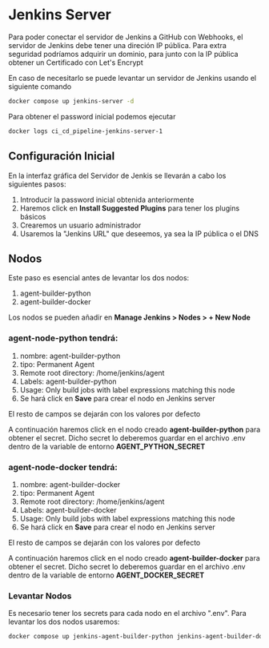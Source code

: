# Jenkins Server

Para poder conectar el servidor de Jenkins a GitHub con Webhooks, el servidor de Jenkins debe tener una direción IP pública. Para extra seguridad podríamos adquirir un dominio, para junto con la IP pública obtener un Certificado con Let's Encrypt

En caso de necesitarlo se puede levantar un servidor de Jenkins usando el siguiente comando

```bash
docker compose up jenkins-server -d
```

Para obtener el password inicial podemos ejecutar

```bash
docker logs ci_cd_pipeline-jenkins-server-1
```

## Configuración Inicial

En la interfaz gráfica del Servidor de Jenkis se llevarán a cabo los siguientes pasos:
1. Introducir la password inicial obtenida anteriormente
1. Haremos click en **Install Suggested Plugins** para tener los plugins básicos
1. Crearemos un usuario administrador
1. Usaremos la "Jenkins URL" que deseemos, ya sea la IP pública o el DNS

## Nodos
Este paso es esencial antes de levantar los dos nodos:
1. agent-builder-python
1. agent-builder-docker

Los nodos se pueden añadir en **Manage Jenkins > Nodes > + New Node**

### agent-node-python tendrá:
1. nombre: agent-builder-python
1. tipo: Permanent Agent
1. Remote root directory: /home/jenkins/agent
1. Labels: agent-builder-python
1. Usage: Only build jobs with label expressions matching this node
1. Se hará click en **Save** para crear el nodo en Jenkins server

El resto de campos se dejarán con los valores por defecto

A continuación haremos click en el nodo creado **agent-builder-python** para obtener el secret. Dicho secret lo deberemos guardar en el archivo .env dentro de la variable de entorno **AGENT_PYTHON_SECRET**

### agent-node-docker tendrá:
1. nombre: agent-builder-docker
1. tipo: Permanent Agent
1. Remote root directory: /home/jenkins/agent
1. Labels: agent-builder-docker
1. Usage: Only build jobs with label expressions matching this node
1. Se hará click en **Save** para crear el nodo en Jenkins server

El resto de campos se dejarán con los valores por defecto

A continuación haremos click en el nodo creado **agent-builder-docker** para obtener el secret. Dicho secret lo deberemos guardar en el archivo .env dentro de la variable de entorno **AGENT_DOCKER_SECRET**

### Levantar Nodos
Es necesario tener los secrets para cada nodo en el archivo ".env". Para levantar los dos nodos usaremos:

```bash
docker compose up jenkins-agent-builder-python jenkins-agent-builder-docker -d
```
